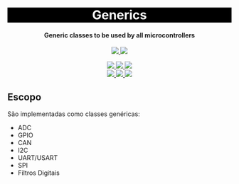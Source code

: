 <h1 align="center" style="color:white; background-color:black">Generics</h1>
<h4 align="center">Generic classes to be used by all microcontrollers</h4>

<p align="center">
    <a href="https://tupa.eesc.usp.br//">
    <img src="https://img.shields.io/badge/Tupã-Generics-black?style=for-the-badge"/>
    </a>
    <a href="https://eesc.usp.br/">
    <img src="https://img.shields.io/badge/Linked%20to-EESC--USP-black?style=for-the-badge"/>
    </a>
</p>
<p align="center">
    <a href="https://github.com/EESC-USP-TUPA/Generics/issues">
    <img src="https://img.shields.io/github/issues/EESC-USP-TUPA/Generics?style=for-the-badge"/>
    </a>
    <a href="https://github.com/EESC-USP-TUPA/Generics/commits/main">
    <img src="https://img.shields.io/github/commit-activity/m/EESC-USP-TUPA/Generics?style=for-the-badge">
    </a>
    <a href="https://github.com/EESC-USP-TUPA/Generics/graphs/contributors">
    <img src="https://img.shields.io/github/contributors/EESC-USP-TUPA/Generics?style=for-the-badge"/>
    </a>
    <br>
    <a href="https://github.com/EESC-USP-TUPA/Generics/commits/main">
    <img src="https://img.shields.io/github/last-commit/EESC-USP-TUPA/Generics?style=for-the-badge"/>
    </a>
    <a href="https://github.com/EESC-USP-TUPA/Generics/issues">
    <img src="https://img.shields.io/github/issues-raw/EESC-USP-TUPA/Generics?style=for-the-badge" />
    </a>
    <a href="https://github.com/EESC-USP-TUPA/Generics/pulls">
    <img src = "https://img.shields.io/github/issues-pr-raw/EESC-USP-TUPA/Generics?style=for-the-badge">
    </a>
</p>

<h2>Escopo</h2>

São implementadas como classes genéricas:

- ADC
- GPIO
- CAN
- I2C
- UART/USART
- SPI
- Filtros Digitais
